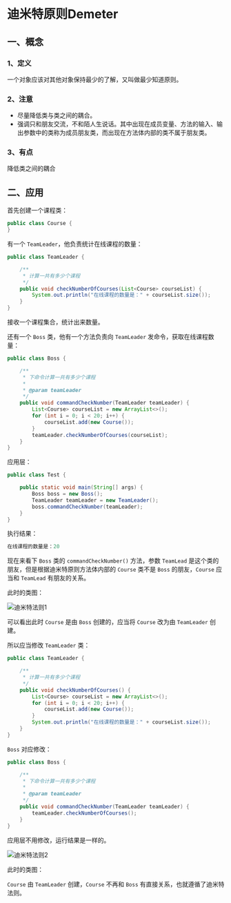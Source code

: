 # 迪米特原则Demeter

<Counter :path="'principle'" :name="'迪米特原则Demeter'"></Counter>

## 一、概念

### 1、定义

一个对象应该对其他对象保持最少的了解，又叫做最少知道原则。

### 2、注意

* 尽量降低类与类之间的耦合。
* 强调只和朋友交流，不和陌人生说话。其中出现在成员变量、方法的输入、输出参数中的类称为成员朋友类，而出现在方法体内部的类不属于朋友类。

### 3、有点

降低类之间的耦合

## 二、应用

首先创建一个课程类：

```java
public class Course {
}
```

有一个 `TeamLeader`，他负责统计在线课程的数量：

```java
public class TeamLeader {

    /**
     * 计算一共有多少个课程
     */
    public void checkNumberOfCourses(List<Course> courseList) {
        System.out.println("在线课程的数量是：" + courseList.size());
    }
}
```

接收一个课程集合，统计出来数量。

还有一个 `Boss` 类，他有一个方法负责向 `TeamLeader` 发命令，获取在线课程数量：

```java
public class Boss {

    /**
     * 下命令计算一共有多少个课程
     *
     * @param teamLeader
     */
    public void commandCheckNumber(TeamLeader teamLeader) {
        List<Course> courseList = new ArrayList<>();
        for (int i = 0; i < 20; i++) {
            courseList.add(new Course());
        }
        teamLeader.checkNumberOfCourses(courseList);
    }
}
```

应用层：

```java
public class Test {

    public static void main(String[] args) {
        Boss boss = new Boss();
        TeamLeader teamLeader = new TeamLeader();
        boss.commandCheckNumber(teamLeader);
    }
}
```

执行结果：

```java
在线课程的数量是：20
```

现在来看下 `Boss` 类的 `commandCheckNumber()` 方法，参数 `TeamLead` 是这个类的朋友，但是根据迪米特原则方法体内部的 `Course` 类不是 `Boss` 的朋友，`Course` 应当和 `TeamLead` 有朋友的关系。

此时的类图：

![迪米特法则1](https://yjtravel-public.oss-cn-beijing.aliyuncs.com/my-blog/principle/demeter_1.png)

可以看出此时 `Course` 是由 `Boss` 创建的，应当将 `Course` 改为由 `TeamLeader` 创建。

所以应当修改 `TeamLeader` 类：

```java
public class TeamLeader {

    /**
     * 计算一共有多少个课程
     */
    public void checkNumberOfCourses() {
        List<Course> courseList = new ArrayList<>();
        for (int i = 0; i < 20; i++) {
            courseList.add(new Course());
        }
        System.out.println("在线课程的数量是：" + courseList.size());
    }
}
```

`Boss` 对应修改：

```java
public class Boss {

    /**
     * 下命令计算一共有多少个课程
     *
     * @param teamLeader
     */
    public void commandCheckNumber(TeamLeader teamLeader) {
        teamLeader.checkNumberOfCourses();
    }
}
```

应用层不用修改，运行结果是一样的。

![迪米特法则2](https://yjtravel-public.oss-cn-beijing.aliyuncs.com/my-blog/principle/demeter_2.png)

此时的类图：

`Course` 由 `TeamLeader` 创建，`Course` 不再和 `Boss` 有直接关系，也就遵循了迪米特法则。

<Valine></Valine>